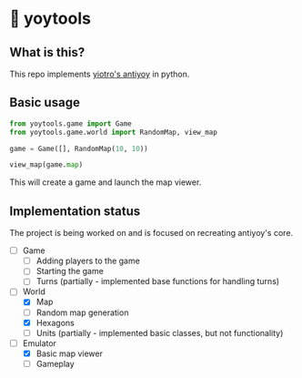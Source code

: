 # 🧍 yoytools

## What is this?

This repo implements [yiotro's antiyoy](https://github.com/yiotro/Antiyoy) in python.

## Basic usage

```python
from yoytools.game import Game
from yoytools.game.world import RandomMap, view_map

game = Game([], RandomMap(10, 10))

view_map(game.map)
```

This will create a game and launch the map viewer.

## Implementation status

The project is being worked on and is focused on recreating antiyoy's core.

- [ ] Game
  - [ ] Adding players to the game
  - [ ] Starting the game
  - [ ] Turns (partially - implemented base functions for handling turns)

- [ ] World
  - [x] Map
  - [ ] Random map generation
  - [x] Hexagons
  - [ ] Units (partially - implemented basic classes, but not functionality)

- [ ] Emulator
  - [x] Basic map viewer
  - [ ] Gameplay